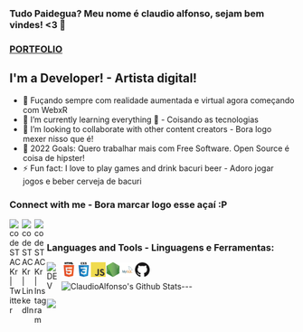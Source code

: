 ### Tudo Paidegua? Meu nome é claudio alfonso, sejam bem vindes! <3 👋

### [PORTFOLIO](http://lablivre.org/portifolio) 

## I'm a Developer! - Artista digital!
- 🔭 Fuçando sempre com realidade aumentada e virtual agora começando com WebxR
- 🌱 I’m currently learning everything 🤣 - Coisando as tecnologias
- 👯 I’m looking to collaborate with other content creators - Bora logo mexer nisso que é!
- 🥅 2022 Goals: Quero trabalhar mais com Free Software. Open Source é coisa de hipster!
- ⚡ Fun fact: I love to play games and drink bacuri beer - Adoro jogar jogos e beber cerveja de bacuri

### Connect with me - Bora marcar logo esse açaí :P

[<img align="left" alt="codeSTACKr | Twitter" width="22px" src="https://cdn.jsdelivr.net/npm/simple-icons@v3/icons/twitter.svg" />][twitter]
[<img align="left" alt="codeSTACKr | LinkedIn" width="22px" src="https://cdn.jsdelivr.net/npm/simple-icons@v3/icons/linkedin.svg" />][linkedin]
[<img align="left" alt="codeSTACKr | Instagram" width="22px" src="https://cdn.jsdelivr.net/npm/simple-icons@v3/icons/instagram.svg" />][instagram]

<br />

### Languages and Tools - Linguagens e Ferramentas:
[<img align="left" alt="DEV" width="26px" src="https://cdn.jsdelivr.net/npm/simple-icons@3.0.1/icons/dev-dot-to.svg" />][dev]
[<img align="left" alt="HTML5" width="26px" src="https://raw.githubusercontent.com/github/explore/80688e429a7d4ef2fca1e82350fe8e3517d3494d/topics/html/html.png" />][linkedin]
[<img align="left" alt="CSS3" width="26px" src="https://raw.githubusercontent.com/github/explore/80688e429a7d4ef2fca1e82350fe8e3517d3494d/topics/css/css.png" />][linkedin]
[<img align="left" alt="JavaScript" width="26px" src="https://raw.githubusercontent.com/github/explore/80688e429a7d4ef2fca1e82350fe8e3517d3494d/topics/javascript/javascript.png" />][linkedin]
[<img align="left" alt="Node.js" width="26px" src="https://raw.githubusercontent.com/github/explore/80688e429a7d4ef2fca1e82350fe8e3517d3494d/topics/nodejs/nodejs.png" />][linkedin]
[<img align="left" alt="MySQL" width="26px" src="https://raw.githubusercontent.com/github/explore/80688e429a7d4ef2fca1e82350fe8e3517d3494d/topics/mysql/mysql.png" />][linkedin]
[<img align="left" alt="GitHub" width="26px" src="https://raw.githubusercontent.com/github/explore/78df643247d429f6cc873026c0622819ad797942/topics/github/github.png" />][github]


<br />
<br />
---
<img align="left" alt="ClaudioAlfonso's Github Stats" src="https://github-readme-stats.vercel.app/api?username=claudioalfonso&show_icons=true&hide_border=true" />

![](https://github-readme-stats.vercel.app/api/top-langs/?username=claudioalfonso&layout=compact)


[twitter]: https://twitter.com/lablivrebelem
[youtube]: https://youtube.com/mapinguari
[instagram]: https://www.instagram.com/lablivrebelem
[linkedin]: https://www.linkedin.com/in/claudioalfonso/
[dev]:  https://dev.to/claudioalfonso
[linux]: https://www.linux.org
[github]: https://github.com/claudioalfonso
<!--
**claudioalfonso/claudioalfonso** is a ✨ _special_ ✨ repository because its `README.md` (this file) appears on your GitHub profile.
-->
